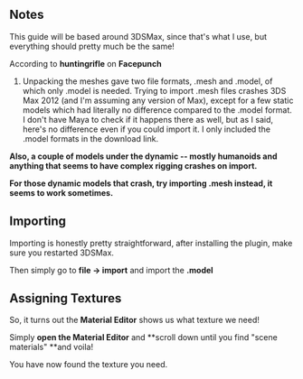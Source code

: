 ## Notes

This guide will be based around 3DSMax, since that's what I use, but everything should pretty much be the same!

According to **huntingrifle** on **Facepunch**

1. Unpacking the meshes gave two file formats, .mesh and .model, of which only .model is needed. Trying to import .mesh files crashes 3DS Max 2012 \(and I'm assuming any version of Max\), except for a few static models which had literally no difference compared to the .model format. I don't have Maya to check if it happens there as well, but as I said, here's no difference even if you could import it. I only included the .model formats in the download link.

**Also, a couple of models under the dynamic -- mostly humanoids and anything that seems to have complex rigging crashes on import.**

**For those dynamic models that crash, try importing .mesh instead, it seems to work sometimes.**

## Importing

Importing is honestly pretty straightforward, after installing the plugin, make sure you restarted 3DSMax.

Then simply go to **file -&gt; import** and import the **.model**

## Assigning Textures

So, it turns out the **Material Editor** shows us what texture we need!

Simply **open the Material Editor** and **scroll down until you find "scene materials" **and voila!

You have now found the texture you need.




